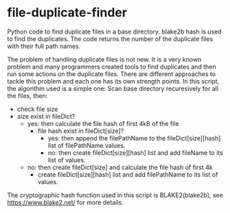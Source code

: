 # file-duplicate-finder
Python code to find duplicate files in a base directory. blake2b hash is used to find the duplicates. The code returns the number of the duplicate files with their full path names.

The problem of handling duplicate files is not new. It is a very known problem and many programmers created tools to find duplicates and then run some actions on the duplicate files.
There are different approaches to tackle this problem and each one has its own strength points. In this script, the algorithm used is a simple one: Scan base directory recuresively for all the files, then:
  - check file size
  - size exist in fileDict?
    - yes: then calculate the file hash of first 4kB of the file
      - file hash exist in fileDict[size]?
        - yes: then append the filePathName to the fileDict[size][hash] list of filePathName values.
        - no: then create fileDict[size][hash] list and add fileName to its list of values.
    - no: then create fileDict[size] and calculate the file hash of first 4k
      - create fileDict[size][hash] list and add filePathName to its list of values.
     
The cryptographic hash function used in this script is BLAKE2(blake2b), see https://www.blake2.net/ for more details.
